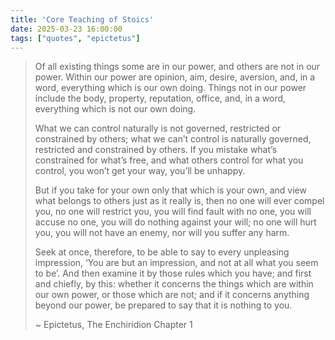 ```yaml
---
title: 'Core Teaching of Stoics'
date: 2025-03-23 16:00:00
tags: ["quotes", "epictetus"]
---
```


> Of all existing things some are in our power, and others are not in our power. Within our power are opinion, aim, desire, aversion, and, in a word, everything which is our own doing. Things not in our power include the body, property, reputation, office, and, in a word, everything which is not our own doing.
>
> What we can control naturally is not governed, restricted or constrained by others; what we can’t control is naturally governed, restricted and constrained by others. If you mistake what’s constrained for what’s free, and what others control for what you control, you won’t get your way, you’ll be unhappy.
>
> But if you take for your own only that which is your own, and view what belongs to others just as it really is, then no one will ever compel you, no one will restrict you, you will find fault with no one, you will accuse no one, you will do nothing against your will; no one will hurt you, you will not have an enemy, nor will you suffer any harm.
>
> Seek at once, therefore, to be able to say to every unpleasing impression, ‘You are but an impression, and not at all what you seem to be’. And then examine it by those rules which you have; and first and chiefly, by this: whether it concerns the things which are within our own power, or those which are not; and if it concerns anything beyond our power, be prepared to say that it is nothing to you.
> 
> ~ Epictetus, The Enchiridion Chapter 1

